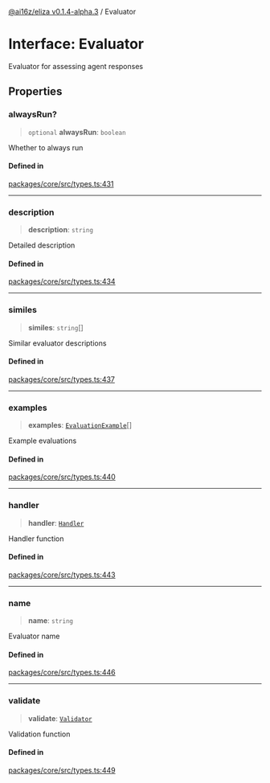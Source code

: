 [@ai16z/eliza v0.1.4-alpha.3](../index.md) / Evaluator

# Interface: Evaluator

Evaluator for assessing agent responses

## Properties

### alwaysRun?

> `optional` **alwaysRun**: `boolean`

Whether to always run

#### Defined in

[packages/core/src/types.ts:431](https://github.com/ai16z/eliza/blob/main/packages/core/src/types.ts#L431)

***

### description

> **description**: `string`

Detailed description

#### Defined in

[packages/core/src/types.ts:434](https://github.com/ai16z/eliza/blob/main/packages/core/src/types.ts#L434)

***

### similes

> **similes**: `string`[]

Similar evaluator descriptions

#### Defined in

[packages/core/src/types.ts:437](https://github.com/ai16z/eliza/blob/main/packages/core/src/types.ts#L437)

***

### examples

> **examples**: [`EvaluationExample`](EvaluationExample.md)[]

Example evaluations

#### Defined in

[packages/core/src/types.ts:440](https://github.com/ai16z/eliza/blob/main/packages/core/src/types.ts#L440)

***

### handler

> **handler**: [`Handler`](../type-aliases/Handler.md)

Handler function

#### Defined in

[packages/core/src/types.ts:443](https://github.com/ai16z/eliza/blob/main/packages/core/src/types.ts#L443)

***

### name

> **name**: `string`

Evaluator name

#### Defined in

[packages/core/src/types.ts:446](https://github.com/ai16z/eliza/blob/main/packages/core/src/types.ts#L446)

***

### validate

> **validate**: [`Validator`](../type-aliases/Validator.md)

Validation function

#### Defined in

[packages/core/src/types.ts:449](https://github.com/ai16z/eliza/blob/main/packages/core/src/types.ts#L449)
